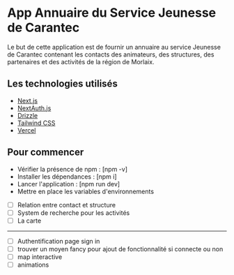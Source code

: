 # App Annuaire du Service Jeunesse de Carantec

Le but de cette application est de fournir un annuaire au service Jeunesse de Carantec contenant les contacts des animateurs, des structures, des partenaires et des activités de la région de Morlaix.

## Les technologies utilisés

- [Next.js](https://nextjs.org)
- [NextAuth.js](https://next-auth.js.org)
- [Drizzle](https://orm.drizzle.team)
- [Tailwind CSS](https://tailwindcss.com)
- [Vercel](https://vercel.com)

## Pour commencer

- Vérifier la présence de npm : [npm -v]
- Installer les dépendances : [npm i]
- Lancer l'application : [npm run dev]
- Mettre en place les variables d'environnements

- [ ] Relation entre contact et structure
- [ ] System de recherche pour les activités
- [ ] La carte

---

- [ ] Authentification page sign in
- [ ] trouver un moyen fancy pour ajout de fonctionnalité si connecte ou non
- [ ] map interactive
- [ ] animations
